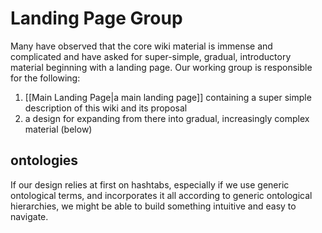 # Landing Page Group
Many have observed that the core wiki material is immense and complicated and have asked for super-simple, gradual, introductory material beginning with a landing page. Our working group is responsible for the following:

1. [[Main Landing Page|a main landing page]] containing a super simple description of this wiki and its proposal
2. a design for expanding from there into gradual, increasingly complex material (below)

## ontologies

If our design relies at first on hashtabs, especially if we use generic ontological terms, and incorporates it all according to generic ontological hierarchies, we might be able to build something intuitive and easy to navigate.